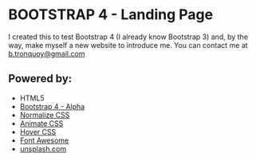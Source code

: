 # BOOTSTRAP 4 - Landing Page

I created this to test Bootstrap 4 (I already know Bootstrap 3) and, by the way, make myself a new website to introduce me.
You can contact me at b.tronquoy@gmail.com


## Powered by:

- HTML5
- [Bootstrap 4 - Alpha](https://v4-alpha.getbootstrap.com)
- [Normalize CSS](http://necolas.github.io/normalize.css/)
- [Animate CSS](https://daneden.github.io/animate.css/)
- [Hover CSS](https://github.com/IanLunn/Hover)
- [Font Awesome](http://fontawesome.io/)
- [unsplash.com](https://unsplash.com)
